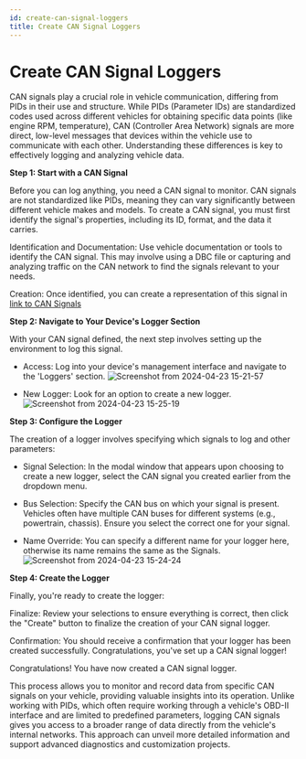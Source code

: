 ```yaml
---
id: create-can-signal-loggers
title: Create CAN Signal Loggers
---
```


# Create CAN Signal Loggers

CAN signals play a crucial role in vehicle communication, differing from PIDs in their use and structure. While PIDs (Parameter IDs) are standardized codes used across different vehicles for obtaining specific data points (like engine RPM, temperature), CAN (Controller Area Network) signals are more direct, low-level messages that devices within the vehicle use to communicate with each other. Understanding these differences is key to effectively logging and analyzing vehicle data.

**Step 1: Start with a CAN Signal**

Before you can log anything, you need a CAN signal to monitor. CAN signals are not standardized like PIDs, meaning they can vary significantly between different vehicle makes and models. To create a CAN signal, you must first identify the signal's properties, including its ID, format, and the data it carries.

Identification and Documentation: Use vehicle documentation or tools to identify the CAN signal. This may involve using a DBC file or capturing and analyzing traffic on the CAN network to find the signals relevant to your needs.

Creation: Once identified, you can create a representation of this signal in [link to CAN Signals](https://docs.autopi.io/guides/obd-ii/obd-ii-intro/#can-messages-and-can-signals)


**Step 2: Navigate to Your Device's Logger Section**

With your CAN signal defined, the next step involves setting up the environment to log this signal.
- Access: Log into your device's management interface and navigate to the 'Loggers' section.
![Screenshot from 2024-04-23 15-21-57](https://github.com/autopi-io/documentation/assets/71709943/4ec08a06-7bc9-427a-8f2e-b76c2dbb2103)

  
- New Logger: Look for an option to create a new logger.
![Screenshot from 2024-04-23 15-25-19](https://github.com/autopi-io/documentation/assets/71709943/aff983ae-664e-44fb-8346-40f3fcfbd0b8)


**Step 3: Configure the Logger**

The creation of a logger involves specifying which signals to log and other parameters:

- Signal Selection: In the modal window that appears upon choosing to create a new logger, select the CAN signal you created earlier from the dropdown menu.

- Bus Selection: Specify the CAN bus on which your signal is present. Vehicles often have multiple CAN buses for different systems (e.g., powertrain, chassis). Ensure you select the correct one for your signal.

- Name Override: You can specify a different name for your logger here, otherwise its name remains the same as the Signals.
![Screenshot from 2024-04-23 15-24-24](https://github.com/autopi-io/documentation/assets/71709943/94f0f152-9f02-4b4e-a379-e9f9aa972fb7)


**Step 4: Create the Logger**

Finally, you're ready to create the logger:

Finalize: Review your selections to ensure everything is correct, then click the "Create" button to finalize the creation of your CAN signal logger.

Confirmation: You should receive a confirmation that your logger has been created successfully. Congratulations, you've set up a CAN signal logger!

Congratulations! You have now created a CAN signal logger.

This process allows you to monitor and record data from specific CAN signals on your vehicle, providing valuable insights into its operation. Unlike working with PIDs, which often require working through a vehicle's OBD-II interface and are limited to predefined parameters, logging CAN signals gives you access to a broader range of data directly from the vehicle's internal networks. This approach can unveil more detailed information and support advanced diagnostics and customization projects.
